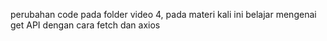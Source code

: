 perubahan code pada folder video 4, pada materi kali ini belajar mengenai get API dengan cara fetch dan axios